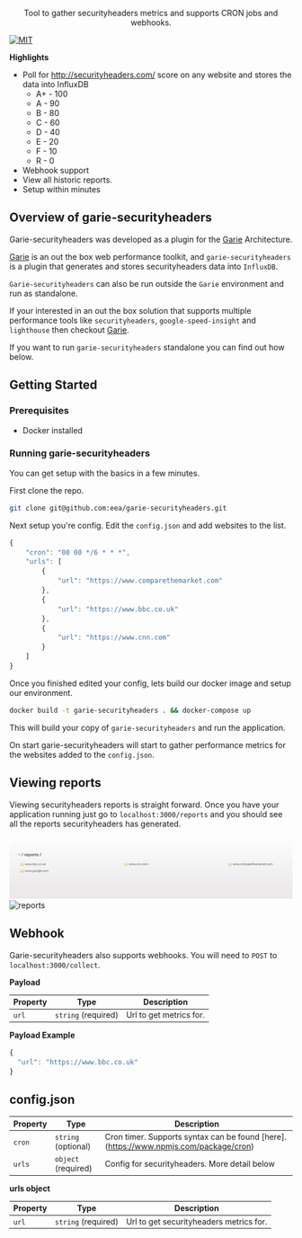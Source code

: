 <p align="center">
  <p align="center">Tool to gather securityheaders metrics and supports CRON jobs and webhooks.<p>
    <a href="https://opensource.org/licenses/MIT"><img src="https://img.shields.io/badge/License-MIT-yellow.svg" alt="MIT"></a>
  </p>
</p>

**Highlights**

-   Poll for http://securityheaders.com/ score on any website and stores the data into InfluxDB
    *  A+ - 100
    *  A  - 90
    *  B  - 80
    *  C  - 60
    *  D  - 40
    *  E  - 20
    *  F  - 10
    *  R  - 0
-   Webhook support
-   View all historic reports.
-   Setup within minutes

## Overview of garie-securityheaders

Garie-securityheaders was developed as a plugin for the [Garie](https://github.com/boyney123/garie) Architecture.

[Garie](https://github.com/boyney123/garie) is an out the box web performance toolkit, and `garie-securityheaders` is a plugin that generates and stores securityheaders data into `InfluxDB`.

`Garie-securityheaders` can also be run outside the `Garie` environment and run as standalone.

If your interested in an out the box solution that supports multiple performance tools like `securityheaders`, `google-speed-insight` and `lighthouse` then checkout [Garie](https://github.com/boyney123/garie).

If you want to run `garie-securityheaders` standalone you can find out how below.

## Getting Started

### Prerequisites

-   Docker installed

### Running garie-securityheaders

You can get setup with the basics in a few minutes.

First clone the repo.

```sh
git clone git@github.com:eea/garie-securityheaders.git
```

Next setup you're config. Edit the `config.json` and add websites to the list.

```javascript
{
	"cron": "00 00 */6 * * *",
	"urls": [
		{
			"url": "https://www.comparethemarket.com"
		},
		{
			"url": "https://www.bbc.co.uk"
		},
		{
			"url": "https://www.cnn.com"
		}
	]
}
```

Once you finished edited your config, lets build our docker image and setup our environment.

```sh
docker build -t garie-securityheaders . && docker-compose up
```

This will build your copy of `garie-securityheaders` and run the application.

On start garie-securityheaders will start to gather performance metrics for the websites added to the `config.json`.

## Viewing reports

Viewing securityheaders reports is straight forward. Once you have your application running just go to `localhost:3000/reports` and you should see all the reports securityheaders has generated.

![reports](./screenshots/reports.png 'Reports')
![reports](./screenshots/securityheaders.gif 'Reports')

## Webhook

Garie-securityheaders also supports webhooks. You will need to `POST` to `localhost:3000/collect`.

**Payload**

| Property | Type                | Description             |
| -------- | ------------------- | ----------------------- |
| `url`    | `string` (required) | Url to get metrics for. |

**Payload Example**

```javascript
{
  "url": "https://www.bbc.co.uk"
}
```

## config.json

| Property | Type                | Description                                                                          |
| -------- | ------------------- | ------------------------------------------------------------------------------------ |
| `cron`   | `string` (optional) | Cron timer. Supports syntax can be found [here].(https://www.npmjs.com/package/cron) |
| `urls`   | `object` (required) | Config for securityheaders. More detail below                                            |

**urls object**

| Property | Type                | Description                         |
| -------- | ------------------- | ----------------------------------- |
| `url`    | `string` (required) | Url to get securityheaders metrics for. |
